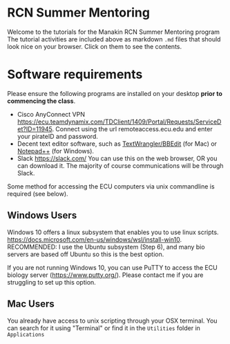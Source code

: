 # RCN Summer Mentoring

Welcome to the tutorials for the Manakin RCN Summer Mentoring program
The tutorial activities are included above as markdown ```.md``` files that should look nice on your browser. Click on them to see the contents. 

# Software requirements

Please ensure the following programs are installed on your desktop **prior to commencing the class**. 

* Cisco AnyConnect VPN https://ecu.teamdynamix.com/TDClient/1409/Portal/Requests/ServiceDet?ID=11945. Connect using the url remoteaccess.ecu.edu and enter your pirateID and password. 
* Decent text editor software, such as [TextWrangler/BBEdit](https://www.barebones.com/products/textwrangler/) (for Mac) or [Notepad++](https://notepad-plus-plus.org/downloads/) (for Windows).
* Slack https://slack.com/ You can use this on the web browser, OR you can download it. The majority of course communications will be through Slack.

Some method for accessing the ECU computers via unix commandline is required (see below).

## Windows Users

Windows 10 offers a linux subsystem that enables you to use linux scripts. https://docs.microsoft.com/en-us/windows/wsl/install-win10. 
RECOMMENDED: I use the Ubuntu subsystem (Step 6), and many bio servers are based off Ubuntu so this is the best option.

If you are not running Windows 10, you can use PuTTY to access the ECU biology server (https://www.putty.org/). Please contact me if you are struggling to set up this option.

## Mac Users

You already have access to unix scripting through your OSX terminal. You can search for it using "Terminal" or find it in the ```Utilities``` folder in ```Applications```
